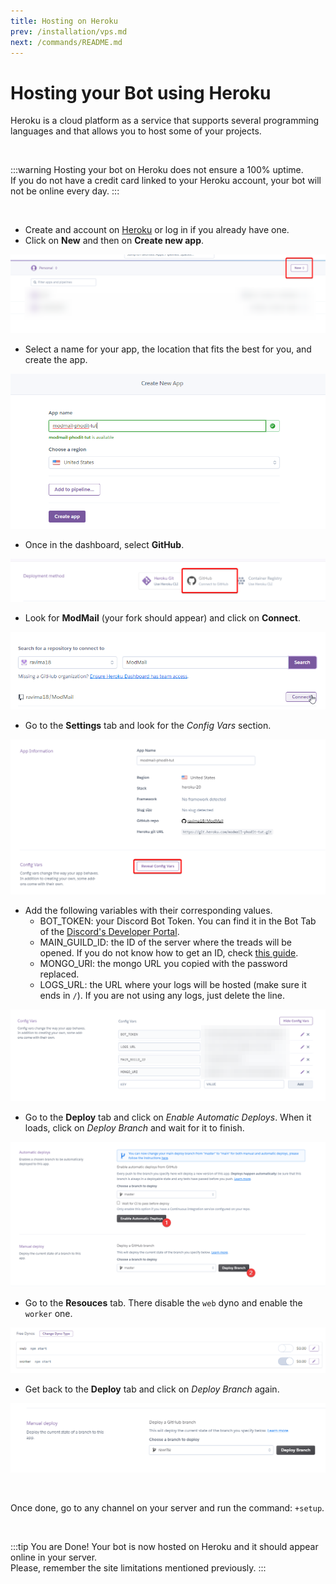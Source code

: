 ```yaml
---
title: Hosting on Heroku
prev: /installation/vps.md
next: /commands/README.md
---
```


# Hosting your Bot using Heroku

Heroku is a cloud platform as a service that supports several programming languages and that allows you to host some of your projects.

<br/>

:::warning
Hosting your bot on Heroku does not ensure a 100% uptime.<br/>
If you do not have a credit card linked to your Heroku account, your bot will not be online every day.
:::

<br/>

- Create and account on [Heroku](https://www.heroku.com/) or log in if you already have one.
- Click on **New** and then on **Create new app**.

![](/images/Hk_New.png)

- Select a name for your app, the location that fits the best for you, and create the app.

![](/images/Hk_Create.png)

- Once in the dashboard, select **GitHub**.

![](/images/Hk_GitHub.png)

- Look for **ModMail** (your fork should appear) and click on **Connect**.

![](/images/Hk_Repo.png)

- Go to the **Settings** tab and look for the *Config Vars* section.

![](/images/Hk_ShowVars.png)

- Add the following variables with their corresponding values.
    - BOT_TOKEN: your Discord Bot Token. You can find it in the Bot Tab of the [Discord's Developer Portal](https://discord.com/developers/applications).
    - MAIN_GUILD_ID: the ID of the server where the treads will be opened. If you do not know how to get an ID, check [this guide](https://support.discord.com/hc/en-us/articles/206346498-Where-can-I-find-my-User-Server-Message-ID-).
    - MONGO_URI: the mongo URL you copied with the password replaced.
    - LOGS_URL: the URL where your logs will be hosted (make sure it ends in `/`). If you are not using any logs, just delete the line.

![](/images/Hk_ShowedVars.png)

- Go to the **Deploy** tab and click on *Enable Automatic Deploys*. When it loads, click on *Deploy Branch* and wait for it to finish.

![](/images/Hk_Deploys.png)

- Go to the **Resouces** tab. There disable the `web` dyno and enable the `worker` one.

![](/images/Hk_Worker.png)

- Get back to the **Deploy** tab and click on *Deploy Branch* again.

![](/images/Hk_Deploy.png)

<br/>

Once done, go to any channel on your server and run the command: `+setup`.

<br/>

:::tip You are Done!
Your bot is now hosted on Heroku and it should appear online in your server.
<br/>
Please, remember the site limitations mentioned previously.
:::